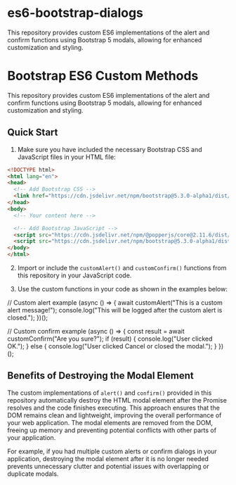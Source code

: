 # es6-bootstrap-dialogs
This repository provides custom ES6 implementations of the alert and confirm functions using Bootstrap 5 modals, allowing for enhanced customization and styling.


# Bootstrap ES6 Custom Methods

This repository provides custom ES6 implementations of the alert and confirm functions using Bootstrap 5 modals, allowing for enhanced customization and styling.

## Quick Start

1. Make sure you have included the necessary Bootstrap CSS and JavaScript files in your HTML file:

```html
<!DOCTYPE html>
<html lang="en">
<head>
  <!-- Add Bootstrap CSS -->
  <link href="https://cdn.jsdelivr.net/npm/bootstrap@5.3.0-alpha1/dist/css/bootstrap.min.css" rel="stylesheet">
</head>
<body>
  <!-- Your content here -->

  <!-- Add Bootstrap JavaScript -->
  <script src="https://cdn.jsdelivr.net/npm/@popperjs/core@2.11.6/dist/umd/popper.min.js"></script>
  <script src="https://cdn.jsdelivr.net/npm/bootstrap@5.3.0-alpha1/dist/js/bootstrap.min.js"></script>
</body>
</html>
```

2. Import or include the `customAlert()` and `customConfirm()` functions from this repository in your JavaScript code.

3. Use the custom functions in your code as shown in the examples below:


// Custom alert example
(async () => {
  await customAlert("This is a custom alert message!");
  console.log("This will be logged after the custom alert is closed.");
})();

// Custom confirm example
(async () => {
  const result = await customConfirm("Are you sure?");
  if (result) {
    console.log("User clicked OK.");
  } else {
    console.log("User clicked Cancel or closed the modal.");
  }
})();


## Benefits of Destroying the Modal Element

The custom implementations of `alert()` and `confirm()` provided in this repository automatically destroy the HTML modal element after the Promise resolves and the code finishes executing. This approach ensures that the DOM remains clean and lightweight, improving the overall performance of your web application. The modal elements are removed from the DOM, freeing up memory and preventing potential conflicts with other parts of your application.

For example, if you had multiple custom alerts or confirm dialogs in your application, destroying the modal element after it is no longer needed prevents unnecessary clutter and potential issues with overlapping or duplicate modals.
